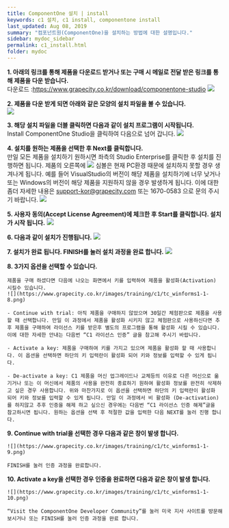 ```yaml
---
title: ComponentOne 설치 | install
keywords: c1 설치, c1 install, componentone install
last_updated: Aug 08, 2019
summary: "컴포넌트원(ComponentOne)을 설치하는 방법에 대한 설명입니다."
sidebar: mydoc_sidebar
permalink: c1_install.html
folder: mydoc
---
```



**1. 아래의 링크를 통해 제품을 다운로드 받거나 또는 구매 시 메일로 전달 받은 링크를 통해 제품을 다운 받습니다.**  
    다운로드 :<https://www.grapecity.co.kr/download/componentone-studio>
    ![](https://www.grapecity.co.kr/images/training/c1/tc_winforms1-1-1.png)

  
  
**2. 제품을 다운 받게 되면 아래와 같은 모양의 설치 파일을 볼 수 있습니다.**  
    ![](https://www.grapecity.co.kr/images/training/c1/tc_winforms1-1-2.png)

  
  
**3. 해당 설치 파일을 더블 클릭하면 다음과 같이 설치 프로그램이 시작됩니다.**  
    Install ComponentOne Studio을 클릭하여 다음으로 넘어 갑니다.
    ![](https://www.grapecity.co.kr/images/training/c1/tc_winforms1-1-3.png)

  
  
**4. 설치를 원하는 제품을 선택한 후 Next를 클릭합니다.**  
    만일 모든 제품을 설치하기 원하시면 좌측의 Studio Enterprise를 클릭한 후 설치를 진행하면 됩니다. 제품의 오른쪽에  ![](https://www.grapecity.co.kr/images/training/ico_attention.png)  심볼은 현재 PC환경 때문에 설치하지 못할 경우 생겨나게 됩니다. 예를 들어 VisualStudio의 버전이 해당 제품을 설치하기에 너무 낮거나 또는 Windows의 버전이 해당 제품을 지원하지 않을 경우 발생하게 됩니다. 이에 대한 좀더 자세한 내용은 <support-kor@grapecity.com> 또는 1670-0583 으로 문의 주시기 바랍니다.
    ![](https://www.grapecity.co.kr/images/training/c1/tc_winforms1-1-4.png)

  
  
**5. 사용자 동의(Accept License Agreement)에 체크한 후 Start를 클릭합니다. 설치가 시작 됩니다.**
    ![](https://www.grapecity.co.kr/images/training/c1/tc_winforms1-1-5.png)

  
  
**6. 다음과 같이 설치가 진행됩니다.**
    ![](https://www.grapecity.co.kr/images/training/c1/tc_winforms1-1-6.png)

  
  
**7. 설치가 완료 됩니다. FINISH를 눌러 설치 과정을 완료 합니다.**
    ![](https://www.grapecity.co.kr/images/training/c1/tc_winforms1-1-7.png)

  
  
**8. 3가지 옵션을 선택할 수 있습니다.**
    
    제품을 구매 하셨다면 다음에 나오는 화면에서 키를 입력하여 제품을 활성화(Activation) 시킬수 있습니다.
    ![](https://www.grapecity.co.kr/images/training/c1/tc_winforms1-1-8.png)

    - Continue with trial: 아직 제품을 구매하지 않았으며 30일간 체험판으로 제품을 사용할 때 선택합니다. 만일 이 과정에서 제품을 활성화 시키지 않고 체험판으로 사용하신다면 추후 제품을 구매하여 라이선스 키를 받은후 별도의 프로그램을 통해 활성화 시킬 수 있습니다. 이에 대한 자세한 안내는 다음번 “C1 라이선스 인증” 글을 참고해 주시기 바랍니다.
    
    - Activate a key: 제품을 구매하여 키를 가지고 있으며 제품을 활성화 할 때 사용합니다. 이 옵션을 선택하면 하단의 키 입력란이 활성화 되어 키와 정보를 입력할 수 있게 됩니다.
    
    - De-activate a key: C1 제품을 머신 업그레이드나 교체등의 이유로 다른 머신으로 옮기거나 또는 이 머신에서 제품의 사용을 완전히 종료하기 원하여 활성화 정보를 완전히 삭제하고 싶은 경우 사용합니다. 위와 마찬가지로 이 옵션을 선택하면 하단의 키 입력란이 활성화 되어 키와 정보를 입력할 수 있게 됩니다. 만일 이 과정에서 비 활성화 (De-activation)를 하지않고 추후 인증을 해제 하고 싶으신 경우에는 다음번 “C1 라이선스 인증 해제”글을 참고하시면 됩니다. 원하는 옵션을 선택 후 적절한 값을 입력한 다음 NEXT를 눌러 진행 합니다.
  
**9. Continue with trial을 선택한 경우 다음과 같은 창이 발생 합니다.**

    ![](https://www.grapecity.co.kr/images/training/c1/tc_winforms1-1-9.png)

    FINISH를 눌러 인증 과정을 완료합니다.
  
**10. Activate a key을 선택한 경우 인증을 완료하면 다음과 같은 창이 발생 합니다.**

    ![](https://www.grapecity.co.kr/images/training/c1/tc_winforms1-1-10.png)
    
    “Visit the ComponentOne Developer Community”를 눌러 미국 지사 사이트를 방문해 보시거나 또는 FINISH를 눌러 인증 과정을 완료 합니다.